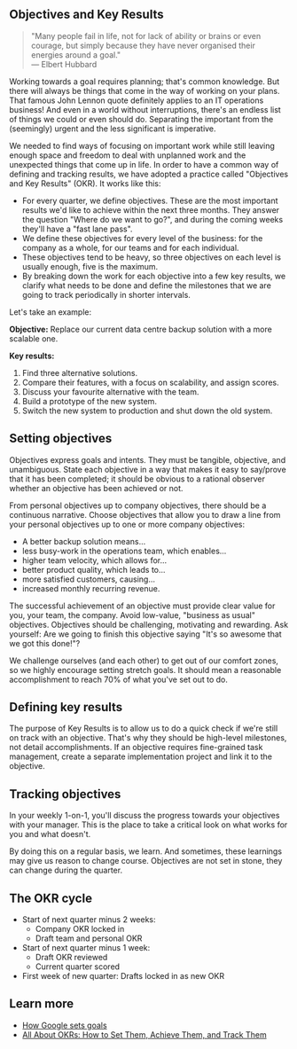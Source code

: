 ## Objectives and Key Results

>"Many people fail in life, not for lack of ability or brains or even courage, but simply because they have never organised their energies around a goal."  
>— Elbert Hubbard

Working towards a goal requires planning; that's common knowledge. But there will always be things that come in the way of working on your plans. That famous John Lennon quote definitely applies to an IT operations business! And even in a world without interruptions, there's an endless list of things we could or even should do. Separating the important from the (seemingly) urgent and the less significant is imperative.

We needed to find ways of focusing on important work while still leaving enough space and freedom to deal with unplanned work and the unexpected things that come up in life. In order to have a common way of defining and tracking results, we have adopted a practice called "Objectives and Key Results" (OKR). It works like this:

* For every quarter, we define objectives. These are the most important results we'd like to achieve within the next three months. They answer the question "Where do we want to go?", and during the coming weeks they'll have a "fast lane pass".
* We define these objectives for every level of the business: for the company as a whole, for our teams and for each individual.
* These objectives tend to be heavy, so three objectives on each level is usually enough, five is the maximum.
* By breaking down the work for each objective into a few key results, we clarify what needs to be done and define the milestones that we are going to track periodically in shorter intervals.

Let's take an example:

**Objective:** Replace our current data centre backup solution with a more
scalable one.

**Key results:**

1. Find three alternative solutions.
1. Compare their features, with a focus on scalability, and assign scores.
1. Discuss your favourite alternative with the team.
1. Build a prototype of the new system.
1. Switch the new system to production and shut down the old system.


## Setting objectives

Objectives express goals and intents. They must be tangible, objective, and unambiguous. State each objective in a way that makes it easy to say/prove that it has been completed; it should be obvious to a rational observer whether an objective has been achieved or not.

From personal objectives up to company objectives, there should be a continuous narrative. Choose objectives that allow you to draw a line from your personal objectives up to one or more company objectives:

* A better backup solution means...
* less busy-work in the operations team, which enables...
* higher team velocity, which allows for...
* better product quality, which leads to...
* more satisfied customers, causing...
* increased monthly recurring revenue.

The successful achievement of an objective must provide clear value for you, your team, the company. Avoid low-value, "business as usual" objectives. Objectives should be challenging, motivating and rewarding. Ask yourself: Are we going to finish this objective saying "It's so awesome that we got this done!"?

We challenge ourselves (and each other) to get out of our comfort zones, so we highly encourage setting stretch goals. It should mean a reasonable accomplishment to reach 70% of what you've set out to do.


## Defining key results

The purpose of Key Results is to allow us to do a quick check if we're still on track with an objective. That's why they should be high-level milestones, not detail accomplishments. If an objective requires fine-grained task management, create a separate implementation project and link it to the objective.


## Tracking objectives

In your weekly 1-on-1, you'll discuss the progress towards your objectives with your manager. This is the place to take a critical look on what works for you and what doesn't.

By doing this on a regular basis, we learn. And sometimes, these learnings may give us reason to change course. Objectives are not set in stone, they can change during the quarter. 


## The OKR cycle

* Start of next quarter minus 2 weeks:
	* Company OKR locked in
	* Draft team and personal OKR
* Start of next quarter minus 1 week:
	* Draft OKR reviewed
	* Current quarter scored
* First week of new quarter: Drafts locked in as new OKR


## Learn more

* [How Google sets goals](https://www.youtube.com/watch?v=mJB83EZtAjc)
* [All About OKRs: How to Set Them, Achieve Them, and Track Them](http://blog.trello.com/okrs-set-achieve-track-trello/)
